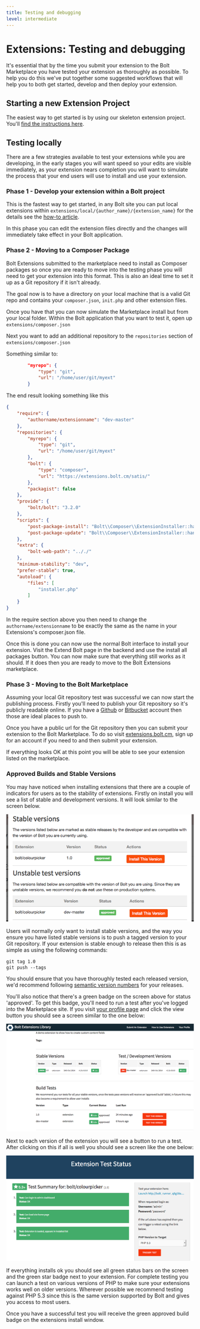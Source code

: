 ```yaml
---
title: Testing and debugging
level: intermediate
---
```

Extensions: Testing and debugging
=================================

It's essential that by the time you submit your extension to the Bolt
Marketplace you have tested your extension as thoroughly as possible. To help
you do this we've put together some suggested workflows that will help you to
both get started, develop and then deploy your extension.

Starting a new Extension Project
--------------------------------

The easiest way to get started is by using our skeleton extension project.
You'll [find the instructions here][starter].


Testing locally
---------------

There are a few strategies available to test your extensions while you are
developing, in the early stages you will want speed so your edits are visible
immediately, as your extension nears completion you will want to simulate the
process that your end users will use to install and use your extension.

### Phase 1 - Develop your extension within a Bolt project

This is the fastest way to get started, in any Bolt site you can put local
extensions within `extensions/local/{author_name}/{extension_name}` for the
details see the [how-to article](./basics).

In this phase you can edit the extension files directly and the changes will
immediately take effect in your Bolt application.

### Phase 2 - Moving to a Composer Package

Bolt Extensions submitted to the marketplace need to install as Composer
packages so once you are ready to move into the testing phase you will need to
get your extension into this format. This is also an ideal time to set it up as
a Git repository if it isn't already.

The goal now is to have a directory on your local machine that is a valid Git
repo and contains your `composer.json`, `init.php` and other extension files.

Once you have that you can now simulate the Marketplace install but from your
local folder. Within the Bolt application that you want to test it, open up
`extensions/composer.json`

Next you want to add an additional repository to the `repositories` section of
`extensions/composer.json`

Something similar to:

```json
        "myrepo": {
            "type": "git",
            "url": "/home/user/git/myext"
        }
```

The end result looking something like this

```json
{
    "require": {
        "authorname/extensionname": "dev-master"
    },
    "repositories": {
        "myrepo": {
            "type": "git",
            "url": "/home/user/git/myext"
        },
        "bolt": {
            "type": "composer",
            "url": "https://extensions.bolt.cm/satis/"
        },
        "packagist": false
    },
    "provide": {
        "bolt/bolt": "3.2.0"
    },
    "scripts": {
        "post-package-install": "Bolt\\Composer\\ExtensionInstaller::handle",
        "post-package-update": "Bolt\\Composer\\ExtensionInstaller::handle"
    },
    "extra": {
        "bolt-web-path": ".././"
    },
    "minimum-stability": "dev",
    "prefer-stable": true,
    "autoload": {
        "files": [
            "installer.php"
        ]
    }
}
```

In the require section above you then need to change the
`authorname/extensionname` to be exactly the same as the name in your
Extensions's composer.json file.

Once this is done you can now use the normal Bolt interface to install your
extension. Visit the Extend Bolt page in the backend and use the install all
packages button. You can now make sure that everything still works as it should.
If it does then you are ready to move to the Bolt Extensions marketplace.

### Phase 3 - Moving to the Bolt Marketplace

Assuming your local Git repository test was successful we can now start the
publishing process. Firstly you'll need to publish your Git repository so it's
publicly readable online. If you have a [Github][gh] or [Bitbucket][bb] account
then those are ideal places to push to.

Once you have a public url for the Git repository then you can submit your
extension to the Bolt Marketplace. To do so visit [extensions.bolt.cm][ext],
sign up for an account if you need to and then submit your extension.

If everything looks OK at this point you will be able to see your extension
listed on the marketplace.

### Approved Builds and Stable Versions

You may have noticed when installing extensions that there are a couple of
indicators for users as to the stability of extensions. Firstly on install you
will see a list of stable and development versions. It will look similar to the
screen below.

<img src="/files/extensions-versions-stability.png">

Users will normally only want to install stable versions, and the way you ensure
you have listed stable versions is to push a tagged version to your Git
repository. If your extension is stable enough to release then this is as simple
as using the following commands:

```
git tag 1.0
git push --tags
```

You should ensure that you have thoroughly tested each released version, we'd
recommend following [semantic version numbers][semver]</a> for your releases.

You'll also notice that there's a green badge on the screen above for status
'approved'. To get this badge, you'll need to run a test after you've logged
into the Marketplace site. If you visit [your profile page][profile] and click the
view button you should see a screen similar to the one below:

<img src="/files/extensions-testing.png">

Next to each version of the extension you will see a button to run a test. After
clicking on this if all is well you should see a screen like the one below:

<img src="/files/extensions-test-status.png">

If everything installs ok you should see all green status bars on the screen and
the green star badge next to your extension. For complete testing you can launch
a test on various versions of PHP to make sure your extensions works well on
older versions. Wherever possible we recommend testing against PHP 5.3 since
this is the same version supported by Bolt and gives you access to most users.

Once you have a successful test you will receive the green approved build badge
on the extensions install window.

[profile]: http://extensions.bolt.cm/profile
[semver]: http://semver.org/
[ext]: http://extensions.bolt.cm
[starter]: about#getting-started
[gh]: https://github.com
[bb]: https://bitbucket.com
